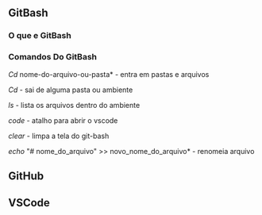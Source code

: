 ## GitBash

### O que e GitBash



### Comandos Do GitBash

*Cd* nome-do-arquivo-ou-pasta* - entra em pastas e arquivos 

*Cd* - sai de alguma pasta ou ambiente

*ls* - lista os arquivos dentro do ambiente

*code* - atalho para abrir o vscode

*clear* - limpa a tela do git-bash

*echo* "# nome_do_arquivo" >> novo_nome_do_arquivo* - renomeia arquivo 



## GitHub




## VSCode
